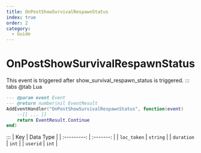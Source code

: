 ```yaml
---
title: OnPostShowSurvivalRespawnStatus
index: true
order: 2
category:
  - Guide
---
```


# OnPostShowSurvivalRespawnStatus
This event is triggered after show_survival_respawn_status is triggered.
::: tabs
@tab Lua
```lua
--- @param event Event
--- @return number|nil EventResult
AddEventHandler("OnPostShowSurvivalRespawnStatus", function(event)
    --[[ ... ]]
    return EventResult.Continue
end)
```

:::
|     Key     | Data Type |
| :---------: | :-------: |
| `loc_token` |  `string` |
|  `duration` |   `int`   |
|   `userid`  |   `int`   |